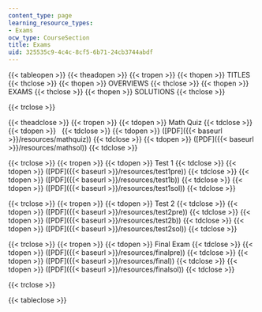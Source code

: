 ```yaml
---
content_type: page
learning_resource_types:
- Exams
ocw_type: CourseSection
title: Exams
uid: 325535c9-4c4c-8cf5-6b71-24cb3744abdf
---
```


{{< tableopen >}}
{{< theadopen >}}
{{< tropen >}}
{{< thopen >}}
TITLES
{{< thclose >}}
{{< thopen >}}
OVERVIEWS
{{< thclose >}}
{{< thopen >}}
EXAMS
{{< thclose >}}
{{< thopen >}}
SOLUTIONS
{{< thclose >}}

{{< trclose >}}

{{< theadclose >}}
{{< tropen >}}
{{< tdopen >}}
Math Quiz
{{< tdclose >}}
{{< tdopen >}}
 
{{< tdclose >}}
{{< tdopen >}}
([PDF]({{< baseurl >}}/resources/mathquiz))
{{< tdclose >}}
{{< tdopen >}}
([PDF]({{< baseurl >}}/resources/mathsol))
{{< tdclose >}}

{{< trclose >}}
{{< tropen >}}
{{< tdopen >}}
Test 1
{{< tdclose >}}
{{< tdopen >}}
([PDF]({{< baseurl >}}/resources/test1pre))
{{< tdclose >}}
{{< tdopen >}}
([PDF]({{< baseurl >}}/resources/test1b))
{{< tdclose >}}
{{< tdopen >}}
([PDF]({{< baseurl >}}/resources/test1sol))
{{< tdclose >}}

{{< trclose >}}
{{< tropen >}}
{{< tdopen >}}
Test 2
{{< tdclose >}}
{{< tdopen >}}
([PDF]({{< baseurl >}}/resources/test2pre))
{{< tdclose >}}
{{< tdopen >}}
([PDF]({{< baseurl >}}/resources/test2b))
{{< tdclose >}}
{{< tdopen >}}
([PDF]({{< baseurl >}}/resources/test2sol))
{{< tdclose >}}

{{< trclose >}}
{{< tropen >}}
{{< tdopen >}}
Final Exam
{{< tdclose >}}
{{< tdopen >}}
([PDF]({{< baseurl >}}/resources/finalpre))
{{< tdclose >}}
{{< tdopen >}}
([PDF]({{< baseurl >}}/resources/final))
{{< tdclose >}}
{{< tdopen >}}
([PDF]({{< baseurl >}}/resources/finalsol))
{{< tdclose >}}

{{< trclose >}}

{{< tableclose >}}
